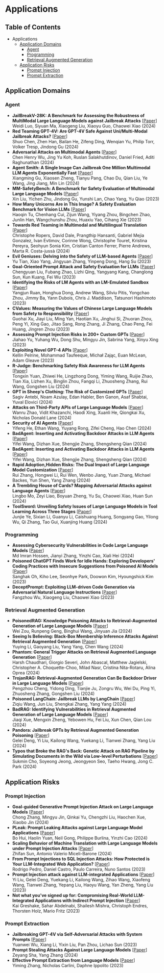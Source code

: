 # Applications
## Table of Contents
- Applications
	 - [Application Domains](#application-domains)
		 - [Agent](#agent)
		 - [Programming](#programming)
		 - [Retrieval Augmented Generation](#retrieval-augmented-generation)
	 - [Application Risks](#application-risks)
		 - [Prompt Injection](#prompt-injection)
		 - [Prompt Extraction](#prompt-extraction)
## Application Domains
### Agent
- **JailBreakV-28K: A Benchmark for Assessing the Robustness of MultiModal Large Language Models against Jailbreak Attacks** \[[Paper](https://arxiv.org/abs/2404.03027)\] <br />
Weidi Luo,  Siyuan Ma,  Xiaogeng Liu,  Xiaoyu Guo,  Chaowei Xiao (2024)<br />
- **Red Teaming GPT-4V: Are GPT-4V Safe Against Uni/Multi-Modal Jailbreak Attacks?** \[[Paper](https://arxiv.org/abs/2404.03411)\] <br />
Shuo Chen,  Zhen Han,  Bailan He,  Zifeng Ding,  Wenqian Yu,  Philip Torr,  Volker Tresp,  Jindong Gu (2024)<br />
- **Adversarial Attacks on Multimodal Agents** \[[Paper](https://arxiv.org/abs/2406.12814
   )\] <br />
Chen Henry Wu,  Jing Yu Koh,  Ruslan Salakhutdinov,  Daniel Fried,  Aditi Raghunathan (2024)<br />
- **Agent Smith: A Single Image Can Jailbreak One Million Multimodal LLM Agents Exponentially Fast** \[[Paper](https://arxiv.org/abs/2402.08567)\] <br />
Xiangming Gu,  Xiaosen Zheng,  Tianyu Pang,  Chao Du,  Qian Liu,  Ye Wang,  Jing Jiang,  Min Lin (2024)<br />
- **MM-SafetyBench: A Benchmark for Safety Evaluation of Multimodal Large Language Models** \[[Paper](https://arxiv.org/abs/2311.176)\] <br />
Xin Liu,  Yichen Zhu,  Jindong Gu,  Yunshi Lan,  Chao Yang,  Yu Qiao (2023)<br />
- **How Many Unicorns Are in This Image? A Safety Evaluation Benchmark for Vision LLMs** \[[Paper](https://arxiv.org/abs/2311.16101)\] <br />
Haoqin Tu,  Chenhang Cui,  Zijun Wang,  Yiyang Zhou,  Bingchen Zhao,  Junlin Han,  Wangchunshu Zhou,  Huaxiu Yao,  Cihang Xie (2023)<br />
- **Towards Red Teaming in Multimodal and Multilingual Translation** \[[Paper](https://arxiv.org/abs/2401.16247)\] <br />
Christophe Ropers,  David Dale,  Prangthip Hansanti,  Gabriel Mejia Gonzalez,  Ivan Evtimov,  Corinne Wong,  Christophe Touret,  Kristina Pereyra,  Seohyun Sonia Kim,  Cristian Canton Ferrer,  Pierre Andrews,  Marta R. Costa-jussà (2024)<br />
- **Evil Geniuses: Delving into the Safety of LLM-based Agents** \[[Paper](https://arxiv.org/abs/2311.11855)\] <br />
Yu Tian,  Xiao Yang,  Jingyuan Zhang,  Yinpeng Dong,  Hang Su (2023)<br />
- **Goal-Oriented Prompt Attack and Safety Evaluation for LLMs** \[[Paper](https://arxiv.org/abs/2309.1183)\] <br />
Chengyuan Liu,  Fubang Zhao,  Lizhi Qing,  Yangyang Kang,  Changlong Sun,  Kun Kuang,  Fei Wu (2023)<br />
- **Identifying the Risks of LM Agents with an LM-Emulated Sandbox** \[[Paper](https://arxiv.org/abs/2309.15817)\] <br />
Yangjun Ruan,  Honghua Dong,  Andrew Wang,  Silviu Pitis,  Yongchao Zhou,  Jimmy Ba,  Yann Dubois,  Chris J. Maddison,  Tatsunori Hashimoto (2023)<br />
- **CValues: Measuring the Values of Chinese Large Language Models from Safety to Responsibility** \[[Paper](https://arxiv.org/abs/2307.09705)\] <br />
Guohai Xu,  Jiayi Liu,  Ming Yan,  Haotian Xu,  Jinghui Si,  Zhuoran Zhou,  Peng Yi,  Xing Gao,  Jitao Sang,  Rong Zhang,  Ji Zhang,  Chao Peng,  Fei Huang,  Jingren Zhou (2023)<br />
- **Assessing Prompt Injection Risks in 200+ Custom GPTs** \[[Paper](https://arxiv.org/abs/2311.11538)\] <br />
Jiahao Yu,  Yuhang Wu,  Dong Shu,  Mingyu Jin,  Sabrina Yang,  Xinyu Xing (2023)<br />
- **Exploiting Novel GPT-4 APIs** \[[Paper](https://arxiv.org/abs/2312.14302)\] <br />
Kellin Pelrine,  Mohammad Taufeeque,  Michał Zając,  Euan McLean,  Adam Gleave (2023)<br />
- **R-Judge: Benchmarking Safety Risk Awareness for LLM Agents** \[[Paper](https://arxiv.org/abs/2401.10019)\] <br />
Tongxin Yuan,  Zhiwei He,  Lingzhong Dong,  Yiming Wang,  Ruijie Zhao,  Tian Xia,  Lizhen Xu,  Binglin Zhou,  Fangqi Li,  Zhuosheng Zhang,  Rui Wang,  Gongshen Liu (2024)<br />
- **GPT in Sheep's Clothing: The Risk of Customized GPTs** \[[Paper](https://arxiv.org/abs/2401.09075)\] <br />
Sagiv Antebi,  Noam Azulay,  Edan Habler,  Ben Ganon,  Asaf Shabtai,  Yuval Elovici (2024)<br />
- **Attacks on Third-Party APIs of Large Language Models** \[[Paper](https://arxiv.org/abs/2404.16891
   )\] <br />
Wanru Zhao,  Vidit Khazanchi,  Haodi Xing,  Xuanli He,  Qiongkai Xu,  Nicholas Donald Lane (2024)<br />
- **Security of AI Agents** \[[Paper](https://arxiv.org/abs/2406.08689
   )\] <br />
Yifeng He,  Ethan Wang,  Yuyang Rong,  Zifei Cheng,  Hao Chen (2024)<br />
- **BadAgent: Inserting and Activating Backdoor Attacks in LLM Agents** \[[Paper](https://arxiv.org/abs/2406.03007
   )\] <br />
Yifei Wang,  Dizhan Xue,  Shengjie Zhang,  Shengsheng Qian (2024)<br />
- **BadAgent: Inserting and Activating Backdoor Attacks in LLM Agents** \[[Paper](https://arxiv.org/abs/2406.03007
   )\] <br />
Yifei Wang,  Dizhan Xue,  Shengjie Zhang,  Shengsheng Qian (2024)<br />
- **Rapid Adoption,Hidden Risks: The Dual Impact of Large Language Model Customization** \[[Paper](https://arxiv.org/abs/2402.09179)\] <br />
Rui Zhang,  Hongwei Li,  Rui Wen,  Wenbo Jiang,  Yuan Zhang,  Michael Backes,  Yun Shen,  Yang Zhang (2024)<br />
- **A Trembling House of Cards? Mapping Adversarial Attacks against Language Agents** \[[Paper](https://arxiv.org/abs/2402.10196)\] <br />
Lingbo Mo,  Zeyi Liao,  Boyuan Zheng,  Yu Su,  Chaowei Xiao,  Huan Sun (2024)<br />
- **ToolSword: Unveiling Safety Issues of Large Language Models in Tool Learning Across Three Stages** \[[Paper](https://arxiv.org/abs/2402.10753)\] <br />
Junjie Ye,  Sixian Li,  Guanyu Li,  Caishuang Huang,  Songyang Gao,  Yilong Wu,  Qi Zhang,  Tao Gui,  Xuanjing Huang (2024)<br />
### Programming
- **Assessing Cybersecurity Vulnerabilities in Code Large Language Models** \[[Paper](https://arxiv.org/abs/2404.18567
   )\] <br />
Md Imran Hossen,  Jianyi Zhang,  Yinzhi Cao,  Xiali Hei (2024)<br />
- **Poisoned ChatGPT Finds Work for Idle Hands: Exploring Developers' Coding Practices with Insecure Suggestions from Poisoned AI Models** \[[Paper](https://arxiv.org/abs/2312.06227)\] <br />
Sanghak Oh,  Kiho Lee,  Seonhye Park,  Doowon Kim,  Hyoungshick Kim (2023)<br />
- **DeceptPrompt: Exploiting LLM-driven Code Generation via Adversarial Natural Language Instructions** \[[Paper](https://arxiv.org/abs/2312.0473)\] <br />
Fangzhou Wu,  Xiaogeng Liu,  Chaowei Xiao (2023)<br />
### Retrieval Augmented Generation
- **PoisonedRAG: Knowledge Poisoning Attacks to Retrieval-Augmented Generation of Large Language Models** \[[Paper](https://arxiv.org/abs/2402.07867)\] <br />
Wei Zou,  Runpeng Geng,  Binghui Wang,  Jinyuan Jia (2024)<br />
- **Seeing Is Believing: Black-Box Membership Inference Attacks Against Retrieval Augmented Generation** \[[Paper](https://arxiv.org/abs/2406.19234
   )\] <br />
Yuying Li,  Gaoyang Liu,  Yang Yang,  Chen Wang (2024)<br />
- **Phantom: General Trigger Attacks on Retrieval Augmented Language Generation** \[[Paper](https://arxiv.org/abs/2405.20485
   )\] <br />
Harsh Chaudhari,  Giorgio Severi,  John Abascal,  Matthew Jagielski,  Christopher A. Choquette-Choo,  Milad Nasr,  Cristina Nita-Rotaru,  Alina Oprea (2024)<br />
- **TrojanRAG: Retrieval-Augmented Generation Can Be Backdoor Driver in Large Language Models** \[[Paper](https://arxiv.org/abs/2405.13401
   )\] <br />
Pengzhou Cheng,  Yidong Ding,  Tianjie Ju,  Zongru Wu,  Wei Du,  Ping Yi,  Zhuosheng Zhang,  Gongshen Liu (2024)<br />
- **Poisoned LangChain: Jailbreak LLMs by LangChain** \[[Paper](https://arxiv.org/abs/2406.18122
   )\] <br />
Ziqiu Wang,  Jun Liu,  Shengkai Zhang,  Yang Yang (2024)<br />
- **BadRAG: Identifying Vulnerabilities in Retrieval Augmented Generation of Large Language Models** \[[Paper](https://arxiv.org/abs/2406.00083
   )\] <br />
Jiaqi Xue,  Mengxin Zheng,  Yebowen Hu,  Fei Liu,  Xun Chen,  Qian Lou (2024)<br />
- **Pandora: Jailbreak GPTs by Retrieval Augmented Generation Poisoning** \[[Paper](https://arxiv.org/abs/2402.08416)\] <br />
Gelei Deng,  Yi Liu,  Kailong Wang,  Yuekang Li,  Tianwei Zhang,  Yang Liu (2024)<br />
- **Typos that Broke the RAG's Back: Genetic Attack on RAG Pipeline by Simulating Documents in the Wild via Low-level Perturbations** \[[Paper](https://arxiv.org/abs/2404.13948
   )\] <br />
Sukmin Cho,  Soyeong Jeong,  Jeongyeon Seo,  Taeho Hwang,  Jong C. Park (2024)<br />
## Application Risks
### Prompt Injection
- **Goal-guided Generative Prompt Injection Attack on Large Language Models** \[[Paper](https://arxiv.org/abs/2404.07234
   )\] <br />
Chong Zhang,  Mingyu Jin,  Qinkai Yu,  Chengzhi Liu,  Haochen Xue,  Xiaobo Jin (2024)<br />
- **PLeak: Prompt Leaking Attacks against Large Language Model Applications** \[[Paper](https://arxiv.org/abs/2405.06823
   )\] <br />
Bo Hui,  Haolin Yuan,  Neil Gong,  Philippe Burlina,  Yinzhi Cao (2024)<br />
- **Scaling Behavior of Machine Translation with Large Language Models under Prompt Injection Attacks** \[[Paper](https://arxiv.org/abs/2403.09832)\] <br />
Zhifan Sun,  Antonio Valerio Miceli-Barone (2024)<br />
- **From Prompt Injections to SQL Injection Attacks: How Protected is Your LLM-Integrated Web Application?** \[[Paper](https://arxiv.org/abs/2308.0199)\] <br />
Rodrigo Pedro,  Daniel Castro,  Paulo Carreira,  Nuno Santos (2023)<br />
- **Prompt Injection attack against LLM-integrated Applications** \[[Paper](https://arxiv.org/abs/2306.05499)\] <br />
Yi Liu,  Gelei Deng,  Yuekang Li,  Kailong Wang,  Zihao Wang,  Xiaofeng Wang,  Tianwei Zhang,  Yepang Liu,  Haoyu Wang,  Yan Zheng,  Yang Liu (2023)<br />
- **Not what you've signed up for: Compromising Real-World LLM-Integrated Applications with Indirect Prompt Injection** \[[Paper](https://arxiv.org/abs/2302.12173)\] <br />
Kai Greshake,  Sahar Abdelnabi,  Shailesh Mishra,  Christoph Endres,  Thorsten Holz,  Mario Fritz (2023)<br />
### Prompt Extraction
- **Jailbreaking GPT-4V via Self-Adversarial Attacks with System Prompts** \[[Paper](https://arxiv.org/abs/2311.09127)\] <br />
Yuanwei Wu,  Xiang Li,  Yixin Liu,  Pan Zhou,  Lichao Sun (2023)<br />
- **Prompt Stealing Attacks Against Large Language Models** \[[Paper](https://arxiv.org/abs/2402.12959)\] <br />
Zeyang Sha,  Yang Zhang (2024)<br />
- **Effective Prompt Extraction from Language Models** \[[Paper](https://arxiv.org/abs/2307.06865)\] <br />
Yiming Zhang,  Nicholas Carlini,  Daphne Ippolito (2023)<br />